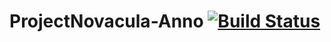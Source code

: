# ProjectNovacula-Anno [![Build Status](https://travis-ci.org/FoxDenStudio/ProjectNovacula-Anno.svg?branch=v0.5)](https://travis-ci.org/FoxDenStudio/ProjectNovacula-Anno)
